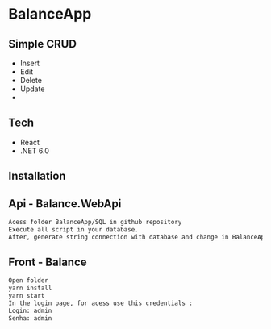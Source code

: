 # BalanceApp

## Simple CRUD
- Insert 
- Edit
- Delete
- Update
- 
## Tech
- React
- .NET 6.0

## Installation

## Api - Balance.WebApi
```sh
Acess folder BalanceApp/SQL in github repository
Execute all script in your database.
After, generate string connection with database and change in BalanceApp/Balance.WebApi/appsettings.json -         parameter SqlServerDbContext
```

## Front - Balance
```sh
Open folder
yarn install
yarn start
In the login page, for acess use this credentials : 
Login: admin    
Senha: admin
```

